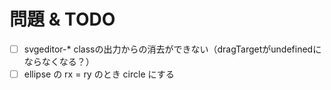# 問題 & TODO
- [ ] svgeditor-* classの出力からの消去ができない（dragTargetがundefinedにならなくなる？）
- [ ] ellipse の rx = ry のとき circle にする
